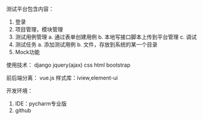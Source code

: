 测试平台包含内容：

1. 登录
2. 项目管理，模块管理
3. 测试用例管理
    a. 通过表单创建用例
    b. 本地写接口脚本上传到平台管理
    c. 调试
4. 测试任务
    a. 添加测试用例
    b. 文件，存放到系统的某一个目录
5. Mock功能

使用技术：
django
jquery(ajax) css html
bootstrap

前后端分离：
vue.js
样式库：iview,element-ui


开发环境：
1. IDE：pycharm专业版
2. github